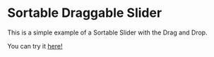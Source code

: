 # Sortable Draggable Slider
This is a simple example of a Sortable Slider with the Drag and Drop.

You can try it [here!](https://codepen.io/SimoneLeva/pen/YzRdWee) 